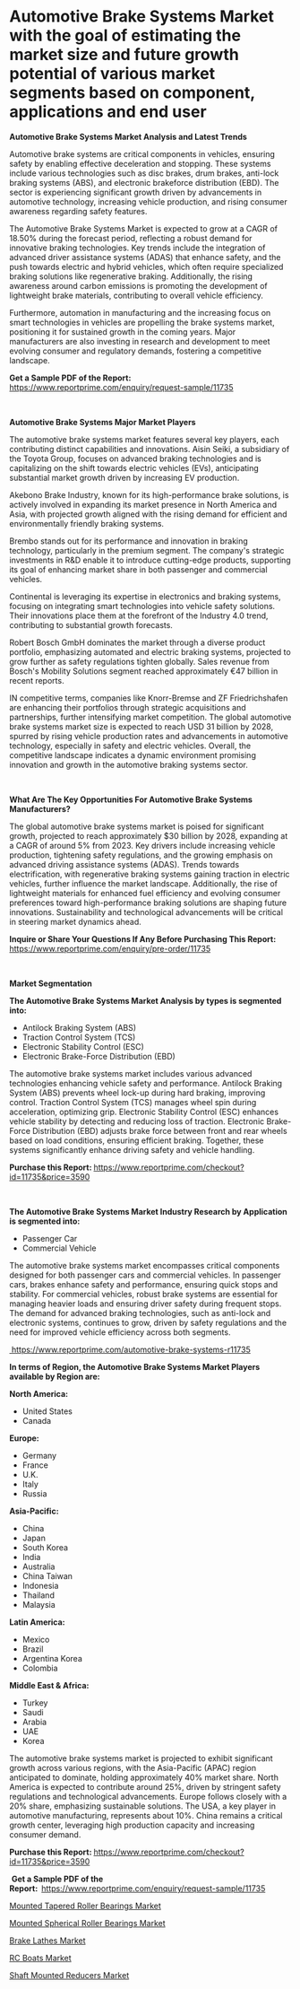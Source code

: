<p><h1>Automotive Brake Systems Market with the goal of estimating the market size and future growth potential of various market segments based on component, applications and end user</h1></p><p><strong>Automotive Brake Systems Market Analysis and Latest Trends</strong></p>
<p><p>Automotive brake systems are critical components in vehicles, ensuring safety by enabling effective deceleration and stopping. These systems include various technologies such as disc brakes, drum brakes, anti-lock braking systems (ABS), and electronic brakeforce distribution (EBD). The sector is experiencing significant growth driven by advancements in automotive technology, increasing vehicle production, and rising consumer awareness regarding safety features.</p><p>The Automotive Brake Systems Market is expected to grow at a CAGR of 18.50% during the forecast period, reflecting a robust demand for innovative braking technologies. Key trends include the integration of advanced driver assistance systems (ADAS) that enhance safety, and the push towards electric and hybrid vehicles, which often require specialized braking solutions like regenerative braking. Additionally, the rising awareness around carbon emissions is promoting the development of lightweight brake materials, contributing to overall vehicle efficiency. </p><p>Furthermore, automation in manufacturing and the increasing focus on smart technologies in vehicles are propelling the brake systems market, positioning it for sustained growth in the coming years. Major manufacturers are also investing in research and development to meet evolving consumer and regulatory demands, fostering a competitive landscape.</p></p>
<p><strong>Get a Sample PDF of the Report:&nbsp;</strong> <a href="https://www.reportprime.com/enquiry/request-sample/11735?utm_campaign=2011&utm_medium=2&utm_source=Github&utm_content=ia&utm_term=17032025&utm_id=automotive-brake-systems">https://www.reportprime.com/enquiry/request-sample/11735</a></p>
<p>&nbsp;</p>
<p><strong>Automotive Brake Systems Major Market Players</strong></p>
<p><p>The automotive brake systems market features several key players, each contributing distinct capabilities and innovations. Aisin Seiki, a subsidiary of the Toyota Group, focuses on advanced braking technologies and is capitalizing on the shift towards electric vehicles (EVs), anticipating substantial market growth driven by increasing EV production.</p><p>Akebono Brake Industry, known for its high-performance brake solutions, is actively involved in expanding its market presence in North America and Asia, with projected growth aligned with the rising demand for efficient and environmentally friendly braking systems.</p><p>Brembo stands out for its performance and innovation in braking technology, particularly in the premium segment. The company's strategic investments in R&D enable it to introduce cutting-edge products, supporting its goal of enhancing market share in both passenger and commercial vehicles.</p><p>Continental is leveraging its expertise in electronics and braking systems, focusing on integrating smart technologies into vehicle safety solutions. Their innovations place them at the forefront of the Industry 4.0 trend, contributing to substantial growth forecasts.</p><p>Robert Bosch GmbH dominates the market through a diverse product portfolio, emphasizing automated and electric braking systems, projected to grow further as safety regulations tighten globally. Sales revenue from Bosch's Mobility Solutions segment reached approximately €47 billion in recent reports.</p><p>IN competitive terms, companies like Knorr-Bremse and ZF Friedrichshafen are enhancing their portfolios through strategic acquisitions and partnerships, further intensifying market competition. The global automotive brake systems market size is expected to reach USD 31 billion by 2028, spurred by rising vehicle production rates and advancements in automotive technology, especially in safety and electric vehicles. Overall, the competitive landscape indicates a dynamic environment promising innovation and growth in the automotive braking systems sector.</p></p>
<p>&nbsp;</p>
<p><strong>What Are The Key Opportunities For Automotive Brake Systems Manufacturers?</strong></p>
<p><p>The global automotive brake systems market is poised for significant growth, projected to reach approximately $30 billion by 2028, expanding at a CAGR of around 5% from 2023. Key drivers include increasing vehicle production, tightening safety regulations, and the growing emphasis on advanced driving assistance systems (ADAS). Trends towards electrification, with regenerative braking systems gaining traction in electric vehicles, further influence the market landscape. Additionally, the rise of lightweight materials for enhanced fuel efficiency and evolving consumer preferences toward high-performance braking solutions are shaping future innovations. Sustainability and technological advancements will be critical in steering market dynamics ahead.</p></p>
<p><strong>Inquire or Share Your Questions If Any Before Purchasing This Report:</strong> <a href="https://www.reportprime.com/enquiry/pre-order/11735?utm_campaign=2011&utm_medium=2&utm_source=Github&utm_content=ia&utm_term=17032025&utm_id=automotive-brake-systems">https://www.reportprime.com/enquiry/pre-order/11735</a></p>
<p>&nbsp;</p>
<p><strong>Market Segmentation</strong></p>
<p><strong>The Automotive Brake Systems Market Analysis by types is segmented into:</strong></p>
<p><ul><li>Antilock Braking System (ABS)</li><li>Traction Control System (TCS)</li><li>Electronic Stability Control (ESC)</li><li>Electronic Brake-Force Distribution (EBD)</li></ul></p>
<p><p>The automotive brake systems market includes various advanced technologies enhancing vehicle safety and performance. Antilock Braking System (ABS) prevents wheel lock-up during hard braking, improving control. Traction Control System (TCS) manages wheel spin during acceleration, optimizing grip. Electronic Stability Control (ESC) enhances vehicle stability by detecting and reducing loss of traction. Electronic Brake-Force Distribution (EBD) adjusts brake force between front and rear wheels based on load conditions, ensuring efficient braking. Together, these systems significantly enhance driving safety and vehicle handling.</p></p>
<p><strong>Purchase this Report:&nbsp;</strong><a href="https://www.reportprime.com/checkout?id=11735&price=3590&utm_campaign=2011&utm_medium=2&utm_source=Github&utm_content=ia&utm_term=17032025&utm_id=automotive-brake-systems">https://www.reportprime.com/checkout?id=11735&price=3590</a></p>
<p>&nbsp;</p>
<p><strong>The Automotive Brake Systems Market Industry Research by Application is segmented into:</strong></p>
<p><ul><li>Passenger Car</li><li>Commercial Vehicle</li></ul></p>
<p><p>The automotive brake systems market encompasses critical components designed for both passenger cars and commercial vehicles. In passenger cars, brakes enhance safety and performance, ensuring quick stops and stability. For commercial vehicles, robust brake systems are essential for managing heavier loads and ensuring driver safety during frequent stops. The demand for advanced braking technologies, such as anti-lock and electronic systems, continues to grow, driven by safety regulations and the need for improved vehicle efficiency across both segments.</p></p>
<p><a href="https://www.reportprime.com/automotive-brake-systems-r11735?utm_campaign=2011&utm_medium=2&utm_source=Github&utm_content=ia&utm_term=17032025&utm_id=automotive-brake-systems">&nbsp;https://www.reportprime.com/automotive-brake-systems-r11735</a></p>
<p><strong>In terms of Region, the Automotive Brake Systems Market Players available by Region are:</strong></p>
<p>
    <p> <strong> North America: </strong>
        <ul>
            <li>United States</li>
            <li>Canada</li>
        </ul>
        </p> 
    <p> <strong> Europe: </strong>
        <ul>
            <li>Germany</li>
            <li>France</li>
            <li>U.K.</li>
            <li>Italy</li>
            <li>Russia</li>
        </ul>
        </p> 
    <p> <strong> Asia-Pacific: </strong>
        <ul>
            <li>China</li>
            <li>Japan</li>
            <li>South Korea</li>
            <li>India</li>
            <li>Australia</li>
            <li>China Taiwan</li>
            <li>Indonesia</li>
            <li>Thailand</li>
            <li>Malaysia</li>
        </ul>
        </p> 
    <p> <strong> Latin America: </strong>
        <ul>
            <li>Mexico</li>
            <li>Brazil</li>
            <li>Argentina Korea</li>
            <li>Colombia</li>
        </ul>
        </p> 
    <p> <strong> Middle East & Africa: </strong>
        <ul>
            <li>Turkey</li>
            <li>Saudi</li>
            <li>Arabia</li>
            <li>UAE</li>
            <li>Korea</li>
        </ul>
    </p>
    </p>
<p><p>The automotive brake systems market is projected to exhibit significant growth across various regions, with the Asia-Pacific (APAC) region anticipated to dominate, holding approximately 40% market share. North America is expected to contribute around 25%, driven by stringent safety regulations and technological advancements. Europe follows closely with a 20% share, emphasizing sustainable solutions. The USA, a key player in automotive manufacturing, represents about 10%. China remains a critical growth center, leveraging high production capacity and increasing consumer demand.</p></p>
<p><strong>Purchase this Report: </strong><a href="https://www.reportprime.com/checkout?id=11735&price=3590&utm_campaign=2011&utm_medium=2&utm_source=Github&utm_content=ia&utm_term=17032025&utm_id=automotive-brake-systems">https://www.reportprime.com/checkout?id=11735&price=3590</a></p>
<p>&nbsp;<strong>Get a Sample PDF of the Report:&nbsp;&nbsp;</strong><a href="https://www.reportprime.com/enquiry/request-sample/11735?utm_campaign=2011&utm_medium=2&utm_source=Github&utm_content=ia&utm_term=17032025&utm_id=automotive-brake-systems">https://www.reportprime.com/enquiry/request-sample/11735</a></p>
<p><strong></strong></p>
<p><p><a href="https://www.linkedin.com/pulse/competitive-landscape-key-trends-mounted-tapered-roller-bearings-dnu7f?utm_campaign=2011&utm_medium=2&utm_source=Github&utm_content=ia&utm_term=17032025&utm_id=automotive-brake-systems">Mounted Tapered Roller Bearings Market</a></p><p><a href="https://www.linkedin.com/pulse/mounted-spherical-roller-bearings-market-analysis-trends-s0ozc?utm_campaign=2011&utm_medium=2&utm_source=Github&utm_content=ia&utm_term=17032025&utm_id=automotive-brake-systems">Mounted Spherical Roller Bearings Market</a></p><p><a href="https://github.com/artussavasrv/Market-Research-Report-List-1/blob/main/brake-lathes-market.md?utm_campaign=2011&utm_medium=2&utm_source=Github&utm_content=ia&utm_term=17032025&utm_id=automotive-brake-systems">Brake Lathes Market</a></p><p><a href="https://github.com/abbasgwiltke/Market-Research-Report-List-1/blob/main/rc-boats-market.md?utm_campaign=2011&utm_medium=2&utm_source=Github&utm_content=ia&utm_term=17032025&utm_id=automotive-brake-systems">RC Boats Market</a></p><p><a href="https://www.linkedin.com/pulse/evaluating-market-players-shaft-mounted-reducers-sector-strengths-9cftf?utm_campaign=2011&utm_medium=2&utm_source=Github&utm_content=ia&utm_term=17032025&utm_id=automotive-brake-systems">Shaft Mounted Reducers Market</a></p></p>